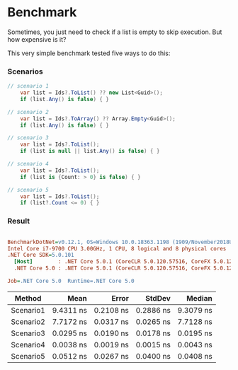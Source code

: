 # Benchmark

Sometimes, you just need to check if a list is empty to skip execution. But how expensive is it?

This very simple benchmark tested five ways to do this:

### Scenarios
```c#
// scenario 1
    var list = Ids?.ToList() ?? new List<Guid>();
    if (list.Any() is false) { }

// scenario 2
    var list = Ids?.ToArray() ?? Array.Empty<Guid>();
    if (list.Any() is false) { }

// scenario 3
    var list = Ids?.ToList();
    if (list is null || list.Any() is false) { }

// scenario 4
    var list = Ids?.ToList();
    if (list is {Count: > 0} is false) { }

// scenario 5
    var list = Ids?.ToList();
    if (list?.Count <= 0) { }
```

### Result

``` ini

BenchmarkDotNet=v0.12.1, OS=Windows 10.0.18363.1198 (1909/November2018Update/19H2)
Intel Core i7-9700 CPU 3.00GHz, 1 CPU, 8 logical and 8 physical cores
.NET Core SDK=5.0.101
  [Host]        : .NET Core 5.0.1 (CoreCLR 5.0.120.57516, CoreFX 5.0.120.57516), X64 RyuJIT
  .NET Core 5.0 : .NET Core 5.0.1 (CoreCLR 5.0.120.57516, CoreFX 5.0.120.57516), X64 RyuJIT

Job=.NET Core 5.0  Runtime=.NET Core 5.0  

```
|    Method |      Mean |     Error |    StdDev |    Median |
|---------- |----------:|----------:|----------:|----------:|
| Scenario1 | 9.4311 ns | 0.2108 ns | 0.2886 ns | 9.3079 ns |
| Scenario2 | 7.7172 ns | 0.0317 ns | 0.0265 ns | 7.7128 ns |
| Scenario3 | 0.0295 ns | 0.0190 ns | 0.0178 ns | 0.0195 ns |
| Scenario4 | 0.0038 ns | 0.0019 ns | 0.0015 ns | 0.0043 ns |
| Scenario5 | 0.0512 ns | 0.0267 ns | 0.0400 ns | 0.0408 ns |
